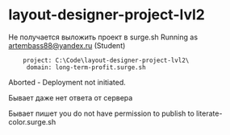 # layout-designer-project-lvl2
Не получается выложить проект в surge.sh
   Running as artembass88@yandex.ru (Student)

        project: C:\Code\layout-designer-project-lvl2\
         domain: long-term-profit.surge.sh


   Aborted - Deployment not initiated.

Бывает даже нет ответа от сервера

Бывает пишет you do not have permission to publish to literate-color.surge.sh

